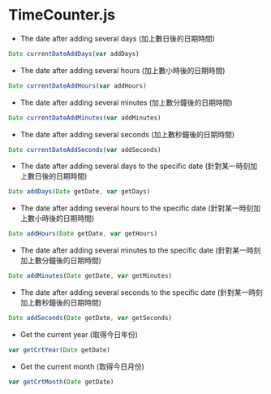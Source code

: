 # TimeCounter.js

<script type="text/javascript" src="../js/general.js"></script>

* The date after adding several days (加上數日後的日期時間)

```javascript
Date currentDateAddDays(var addDays)
```

* The date after adding several hours (加上數小時後的日期時間)

```javascript
Date currentDateAddHours(var addHours)
```

* The date after adding several minutes (加上數分鐘後的日期時間)

```javascript
Date currentDateAddMinutes(var addMinutes)
```

* The date after adding several seconds (加上數秒鐘後的日期時間)

```javascript
Date currentDateAddSeconds(var addSeconds)
```

* The date after adding several days to the specific date (針對某一時刻加上數日後的日期時間)

```javascript
Date addDays(Date getDate, var getDays)
```

* The date after adding several hours to the specific date (針對某一時刻加上數小時後的日期時間)

```javascript
Date addHours(Date getDate, var getHours)
```

* The date after adding several minutes to the specific date (針對某一時刻加上數分鐘後的日期時間)

```javascript
Date addMinutes(Date getDate, var getMinutes)
```

* The date after adding several seconds to the specific date (針對某一時刻加上數秒鐘後的日期時間)

```javascript
Date addSeconds(Date getDate, var getSeconds)
```

* Get the current year (取得今日年份)

```javascript
var getCrtYear(Date getDate)
```

* Get the current month (取得今日月份)

```javascript
var getCrtMonth(Date getDate)
```












